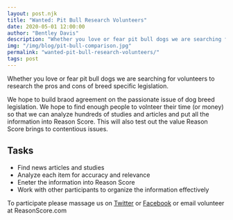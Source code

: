 ```yaml
---
layout: post.njk
title: "Wanted: Pit Bull Research Volunteers"
date: 2020-05-01 12:00:00
author: "Bentley Davis"
description: "Whether you love or fear pit bull dogs we are searching for volunteers to research the pros and cons of breed specific legislation."
img: "/img/blog/pit-bull-comparison.jpg"
permalink: "wanted-pit-bull-research-volunteers/"
tags: post
---
```

Whether you love or fear pit bull dogs we are searching for volunteers to research the pros and cons of breed specific legislation.

We hope to build braod agreement on the passionate issue of dog breed legislation. We hope to find enough people to volnteer their time (or money) so that we can analyze hundreds of studies and articles and put all the information into Reason Score. This will also test out the value Reason Score brings to contentious issues.

## Tasks
* Find news articles and studies
* Analyze each item for accuracy and relevance
* Eneter the information into Reason Score
* Work with other participants to organize the information effectively

To participate please massage us on [Twitter](https://twitter.com/Reason_Score) or [Facebook](https://www.facebook.com/ReasonScore/) or email volunteer at ReasonScore.com